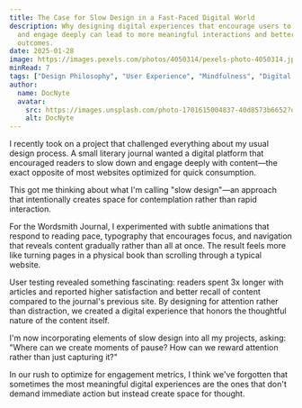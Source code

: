```yaml
---
title: The Case for Slow Design in a Fast-Paced Digital World
description: Why designing digital experiences that encourage users to slow down
  and engage deeply can lead to more meaningful interactions and better
  outcomes.
date: 2025-01-28
image: https://images.pexels.com/photos/4050314/pexels-photo-4050314.jpeg?auto=compress&cs=tinysrgb&w=1260&h=750&dpr=1
minRead: 7
tags: ["Design Philosophy", "User Experience", "Mindfulness", "Digital Wellness", "Design Theory"]
author:
  name: DocNyte
  avatar:
    src: https://images.unsplash.com/photo-1701615004837-40d8573b6652?q=80&w=1480&auto=format&fit=crop&ixlib=rb-4.0.3&ixid=M3wxMjA3fDB8MHxwaG90by1wYWdlfHx8fGVufDB8fHx8fA%3D%3D
    alt: DocNyte
---
```


I recently took on a project that challenged everything about my usual design process. A small literary journal wanted a digital platform that encouraged readers to slow down and engage deeply with content—the exact opposite of most websites optimized for quick consumption.

This got me thinking about what I'm calling "slow design"—an approach that intentionally creates space for contemplation rather than rapid interaction.

For the Wordsmith Journal, I experimented with subtle animations that respond to reading pace, typography that encourages focus, and navigation that reveals content gradually rather than all at once. The result feels more like turning pages in a physical book than scrolling through a typical website.

User testing revealed something fascinating: readers spent 3x longer with articles and reported higher satisfaction and better recall of content compared to the journal's previous site. By designing for attention rather than distraction, we created a digital experience that honors the thoughtful nature of the content itself.

I'm now incorporating elements of slow design into all my projects, asking: "Where can we create moments of pause? How can we reward attention rather than just capturing it?"

In our rush to optimize for engagement metrics, I think we've forgotten that sometimes the most meaningful digital experiences are the ones that don't demand immediate action but instead create space for thought.
